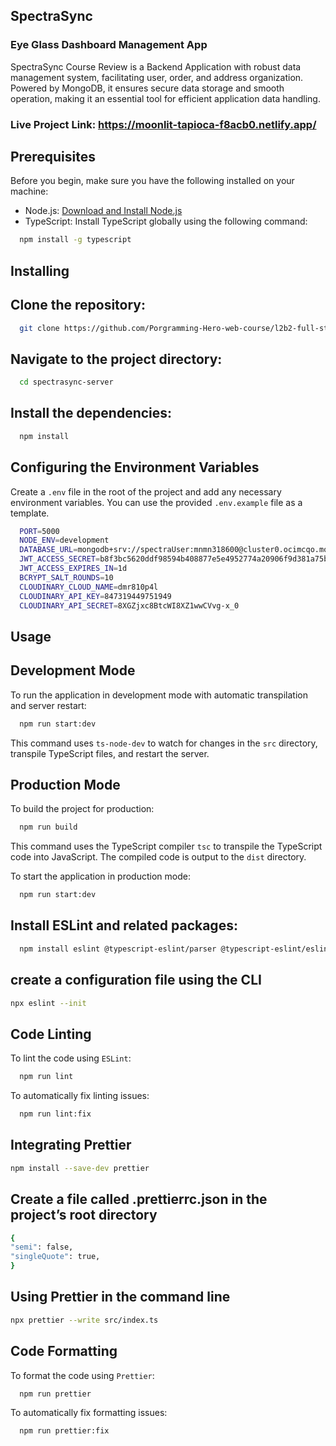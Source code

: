 ## SpectraSync

### Eye Glass Dashboard Management App

SpectraSync Course Review is a Backend Application with robust data management system, facilitating user, order, and address organization. Powered by MongoDB, it ensures secure data storage and smooth operation, making it an essential tool for efficient application data handling.

### Live Project Link: https://moonlit-tapioca-f8acb0.netlify.app/

## Prerequisites

Before you begin, make sure you have the following installed on your machine:

- Node.js: [Download and Install Node.js](https://nodejs.org/)
- TypeScript: Install TypeScript globally using the following command:

```bash
  npm install -g typescript
```

## Installing

## Clone the repository:

```bash
  git clone https://github.com/Porgramming-Hero-web-course/l2b2-full-stack-a5-server-side-isratjmn
```

## Navigate to the project directory:

```bash
  cd spectrasync-server

```

## Install the dependencies:

```bash
  npm install
```

## Configuring the Environment Variables

Create a `.env` file in the root of the project and add any necessary environment variables. You can use the provided `.env.example` file as a template.

```bash
  PORT=5000
  NODE_ENV=development
  DATABASE_URL=mongodb+srv://spectraUser:mnmn318600@cluster0.ocimcqo.mongodb.net/spectraDB?retryWrites=true&w=majority
  JWT_ACCESS_SECRET=b8f3bc5620ddf98594b408877e5e4952774a20906f9d381a75ba7fb2598cf9af
  JWT_ACCESS_EXPIRES_IN=1d
  BCRYPT_SALT_ROUNDS=10
  CLOUDINARY_CLOUD_NAME=dmr810p4l
  CLOUDINARY_API_KEY=847319449751949
  CLOUDINARY_API_SECRET=8XGZjxc8BtcWI8XZ1wwCVvg-x_0

```

## Usage

## Development Mode

To run the application in development mode with automatic transpilation and server restart:

```bash
  npm run start:dev
```

This command uses `ts-node-dev` to watch for changes in the `src` directory, transpile TypeScript files, and restart the server.

## Production Mode

To build the project for production:

```bash
  npm run build
```

This command uses the TypeScript compiler `tsc` to transpile the TypeScript code into JavaScript. The compiled code is output to the `dist` directory.

To start the application in production mode:

```bash
  npm run start:dev
```

## Install ESLint and related packages:

```bash
  npm install eslint @typescript-eslint/parser @typescript-eslint/eslint-plugin --save-dev
```

## create a configuration file using the CLI

```bash
npx eslint --init
```

## Code Linting

To lint the code using `ESLint`:

```bash
  npm run lint
```

To automatically fix linting issues:

```bash
  npm run lint:fix
```

## Integrating Prettier

```bash
npm install --save-dev prettier
```

## Create a file called .prettierrc.json in the project’s root directory

```bash
{
"semi": false,
"singleQuote": true,
}

```

## Using Prettier in the command line

```bash
npx prettier --write src/index.ts
```

## Code Formatting

To format the code using `Prettier`:

```bash
  npm run prettier
```

To automatically fix formatting issues:

```bash
  npm run prettier:fix
```
